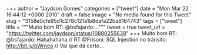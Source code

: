 
+++
author = "Jaydson Gomes"
categories = ["tweet"]
date = "Mon Mar 22 16:44:12 +0000 2010"
draft = false
image = "No media found for this Tweet"
slug = "3158e0cfe95d1c278c121a1b8dafa22ba8164743"
tags = ["tweet"]
title = """Muito bom RT: @bsfajardo:..."""
tweet = true
tweet_url = "https://twitter.com/jaydson/status/10880255638"
+++
Muito bom RT: @bsfajardo: Hahahahaha // RT @Frisoni: SQL Injection no trânsito: http://bit.ly/bWrneo // Vai que dá certo...
